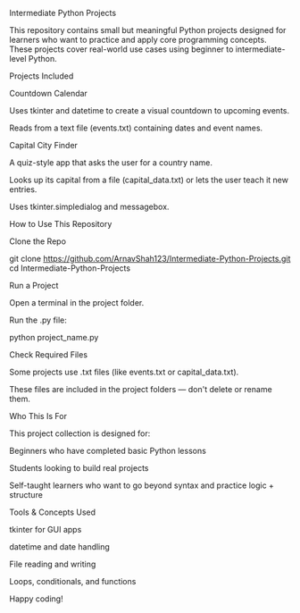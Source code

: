 Intermediate Python Projects

This repository contains small but meaningful Python projects designed for learners who want to practice and apply core programming concepts. These projects cover real-world use cases using beginner to intermediate-level Python.

Projects Included

Countdown Calendar

Uses tkinter and datetime to create a visual countdown to upcoming events.

Reads from a text file (events.txt) containing dates and event names.

Capital City Finder

A quiz-style app that asks the user for a country name.

Looks up its capital from a file (capital_data.txt) or lets the user teach it new entries.

Uses tkinter.simpledialog and messagebox.



How to Use This Repository

Clone the Repo

git clone https://github.com/ArnavShah123/Intermediate-Python-Projects.git
cd Intermediate-Python-Projects

Run a Project

Open a terminal in the project folder.

Run the .py file:

python project_name.py

Check Required Files

Some projects use .txt files (like events.txt or capital_data.txt).

These files are included in the project folders — don't delete or rename them.

Who This Is For

This project collection is designed for:

Beginners who have completed basic Python lessons

Students looking to build real projects

Self-taught learners who want to go beyond syntax and practice logic + structure

Tools & Concepts Used

tkinter for GUI apps

datetime and date handling

File reading and writing

Loops, conditionals, and functions



Happy coding!

